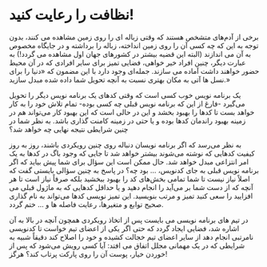 # نظافت را رعایت کنید!

برخی از آدم‌های متشخص هستند که وقتی زباله ای را روی زمین مشاهده می کنند، بدون توجه به این که چه کسی آن را روی زمین انداخته، زباله را برداشته و در جایگاه مخصوص به آن می اندازند (البته این قضیه بیشتر در کشورهای جهان اول مشاهده می گردد!) به عبارت دیگر، چنین افراد خیر خواهی، فضایی تمیز برای سایر افرادی که در آن محیط حضور خواهند داشت آماده می سازند. جمله‌ای وجود دارد با این مضمون که «دنیا را برای نسل ها آتی به مکان بهتری نسبت به آنچه تحویل شما داده شده مبدل سازید.»

یک برنامه نویس خوب کسی است که وقتی کدهای یک برنامه نویس دیگر را تحویل می‌گیرد -فارغ از این که برنامه نویس قبلی چه کسی بوده- تمام تلاش خود را به کار خواهد بست تا کدها را بهبود بخشد و این در حالی است که این بهبود کار می‌تواند هم در زمینه بهبود راندمان کدها بوده و یا حتی در زمینه کامنت گذاری باشد. به نظر شما در چنین شرایطی نتیجه نهایی چه خواهد شد؟

به نظر می‌رسد که اگر برنامه نویسان دنباله روی چنین رویکردی باشند، روز به روز کیفیت کدهایی که نوشته می‌شوند بیشتر خواهد شد تا جایی که وجود باگ در کدها به یک امر انتزاعی مبدل خواهد شد. حال ممکن است این سؤال برای شما پیش بیاید که اگر برنامه نویس قبلی به جای کدنویس، … بود چه؟ در پاسخ به چنین سؤالی بایستی گفت که اصلاً نیاز نیست تا شما تمامی بخش‌های کد را بهبود ببخشید بلکه صرفاً نیاز است تا هر آنچه که از دست شما بر می‌آید را انجام دهید و یا حداقل کدهایی که به ماژول قبلی می افزایید را سعی کنید تمیز و مرتب بنویسید. این تمیز نویسی کدها می‌تواند به نام گذاری صحیح توابع و متغیرها، رعایت فاصله ها و … ختم گردد.

در تیم های برنامه نویسی می بایست پس از اتخاذ رویکردی همچون آنچه در بالا به آن اشاره شد، فضایی ایجاد گردد که حتی اگر یکی از اعضای تیم خواست تا کدنویسی نامرتبی انجام دهد از سایر اعضای تیم خجالت کشیده و خود را اصلاح کند دقیقاً شبیه به شرایطی که در یک مهمانی مجلل اتفاق می افتد: آیا کسی رویش می‌شود که پس از خوردن خیار، پوست آن را روی پارکت پرتاب کند؟ هرگز!

